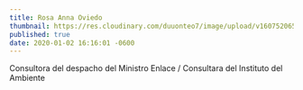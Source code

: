 ```yaml
---
title: Rosa Anna Oviedo
thumbnail: https://res.cloudinary.com/duuonteo7/image/upload/v1607520652/Profesores%20Instituto/WhatsApp_Image_2020-12-09_at_9.30.25_AM-removebg-preview.png
published: true
date: 2020-01-02 16:16:01 -0600
---
```


Consultora del despacho del Ministro
Enlace / Consultara del Instituto del Ambiente

